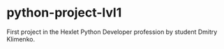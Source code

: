 # python-project-lvl1
First project in the Hexlet Python Developer profession by student Dmitry Klimenko.

